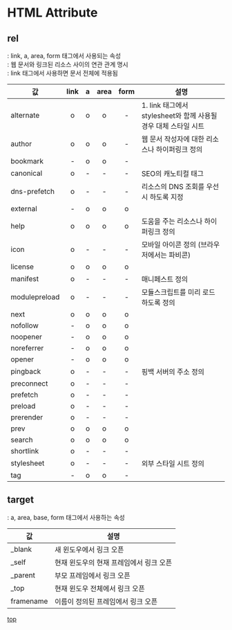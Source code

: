 # HTML Attribute

## rel
: link, a, area, form 태그에서 사용되는 속성     
: 웹 문서와 링크된 리소스 사이의 연관 관계 명시     
: link 태그에서 사용하면 문서 전체에 적용됨      


값 | link | a | area | form | 설명
---|:---:|:---:|:---:|:---:|---
alternate    | o | o | o | - | 1. link 태그에서 stylesheet와 함께 사용될 경우 대체 스타일 시트 <br>
author       | o | o | o | - | 웹 문서 작성자에 대한 리소스나 하이퍼링크 정의
bookmark     | - | o | o | - |
canonical    | o | - | - | - | SEO의 캐노티컬 태그  
dns-prefetch | o | - | - | - | 리소스의 DNS 조회를 우선시 하도록 지정  
external     | - | o | o | o |
help         | o | o | o | o | 도움을 주는 리소스나 하이퍼링크 정의  
icon         | o | - | - | - | 모바일 아이콘 정의 (브라우저에서는 파비콘)
license      | o | o | o | o |
manifest     | o | - | - | - | 매니페스트 정의
modulepreload| o | - | - | - | 모듈스크립트를 미리 로드하도록 정의  
next         | o | o | o | o |
nofollow     | - | o | o | o |
noopener     | - | o | o | o |
noreferrer   | - | o | o | o |
opener       | - | o | o | o |
pingback     | o | - | - | - | 핑백 서버의 주소 정의  
preconnect   | o | - | - | - |
prefetch     | o | - | - | - |
preload      | o | - | - | - |
prerender    | o | - | - | - |
prev         | o | o | o | o |
search       | o | o | o | o |
shortlink    | o | - | - | - |
stylesheet   | o | - | - | - | 외부 스타일 시트 정의  
tag          | - | o | o | - |



## target
: a, area, base, form 태그에서 사용하는 속성   

값 | 설명
---|---
\_blank    | 새 윈도우에서 링크 오픈
\_self     | 현재 윈도우의 현재 프레임에서 링크 오픈
\_parent   | 부모 프레임에서 링크 오픈
\_top      | 현재 윈도우 전체에서 링크 오픈  
framename  | 이름이 정의된 프레임에서 링크 오픈



[top](#)
